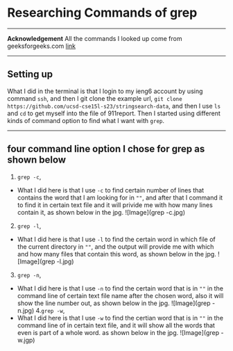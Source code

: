 # Researching Commands of grep
---

**Acknowledgement**
All the commands I looked up come from geeksforgeeks.com [link](https://www.geeksforgeeks.org/grep-command-in-unixlinux/)

---

## Setting up
What I did in the terminal is that I login to my ieng6 account by using command `ssh`, and then I git clone the example url, `git clone https://github.com/ucsd-cse15l-s23/stringsearch-data`, and then I use `ls` and `cd` to get myself into the file of 911report. Then I started using different kinds of command option to find what I want with `grep`.

---

## four command line option I chose for grep as shown below
1. `grep -c`, 
* What I did here is that I use `-c` to find certain number of lines that contains the word that I am looking for in `""`, and after that I command it to find it in certain text file and it will privide me with how many lines contain it, as shown below in the jpg.
![Image](grep -c.jpg)
2. `grep -l`,
* What I did here is that I use `-l` to find the certain word in which file of the current directory in `""`, and the output will provide me with which and how many files that contain this word, as shown below in the jpg. 
![Image](grep -l.jpg)
3. `grep -n`,
* What I did here is that I use `-n` to find the certain word that is in `""` in the command line of certain text file name after the chosen word, also it will show the line number out, as shown below in the jpg.
![Image](grep -n.jpg)
4.`grep -w`, 
* What I did here is that I use `-w` to find the certian word that is in `""` in the command line of in certain text file, and it will show all the words that even is part of a whole word. as shown below in the jpg.
![Image](grep -w.jgp)
